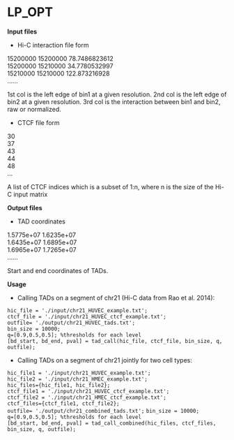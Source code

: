 # LP_OPT
**Input files**
* Hi-C interaction file form  

15200000  15200000  78.7486823612  
15200000  15210000  34.7780532997  
15210000  15210000  122.873216928   
……  

1st col is the left edge of bin1 at a given resolution.
2nd col is the left edge of bin2 at a given resolution.
3rd col is the interaction between bin1 and bin2, raw or normalized.

* CTCF file form  

30  
37  
43  
44  
48  
…  

A list of CTCF indices which is a subset of 1:n, where n is the size of the Hi-C input matrix

**Output files**
* TAD coordinates  

1.5775e+07	1.6235e+07  
1.6435e+07	1.6895e+07  
1.6965e+07	1.7265e+07   
……  

Start and end coordinates of TADs.

**Usage**
* Calling TADs on a segment of chr21 (Hi-C data from Rao et al. 2014):  

`hic_file = './input/chr21_HUVEC_example.txt';`  
`ctcf_file = './input/chr21_HUVEC_ctcf_example.txt';`  
`outfile= './output/chr21_HUVEC_tads.txt';`  
`bin_size = 10000;`  
`q=[0.9,0.5,0.5]; %thresholds for each level`  
`[bd_start, bd_end, pval] = tad_call(hic_file, ctcf_file, bin_size, q, outfile);`  

* Calling TADs on a segment of chr21 jointly for two cell types:

`hic_file1 = './input/chr21_HUVEC_example.txt';`  
`hic_file2 = './input/chr21_HMEC_example.txt';`  
`hic_files={hic_file1, hic_file2};`  
`ctcf_file1 = './input/chr21_HUVEC_ctcf_example.txt';`  
`ctcf_file2 = './input/chr21_HMEC_ctcf_example.txt';`  
`ctcf_files={ctcf_file1, ctcf_file2};`  
`outfile= './output/chr21_combined_tads.txt';`
`bin_size = 10000;`  
`q=[0.9,0.5,0.5]; %thresholds for each level`  
`[bd_start, bd_end, pval] = tad_call_combined(hic_files, ctcf_files, bin_size, q, outfile);`  



